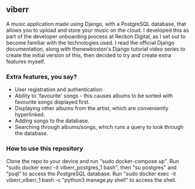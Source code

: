 ## viberr
A music application made using Django, with a PostgreSQL database, that allows you to upload and store your music on the cloud. I developed this as part of the developer onboarding process at Reckon Digital, as I set out to become familiar with the technologies used. I read the official Django documentation, along with thenewboston's Django tutorial video series to create the initial version of this, then decided to try and create extra features myself.

### Extra features, you say?
* User registration and authentication.
* Ability to 'favourite' songs - this causes albums to be sorted with favourite songs displayed first.
* Displaying other albums from the artist, which are conveniently hyperlinked.
* Adding songs to the database.
* Searching through albums/songs, which runs a query to look through the database.

### How to use this repository
Clone the repo to your device and run "sudo docker-compose up".
Run "sudo docker exec -it viberr_postgres_1 bash", then "su postgres" and "psql" to access the PostgreSQL database.
Run "sudo docker exec -it viberr_viberr_1 bash -c "python3 manage.py shell" to access the shell.

